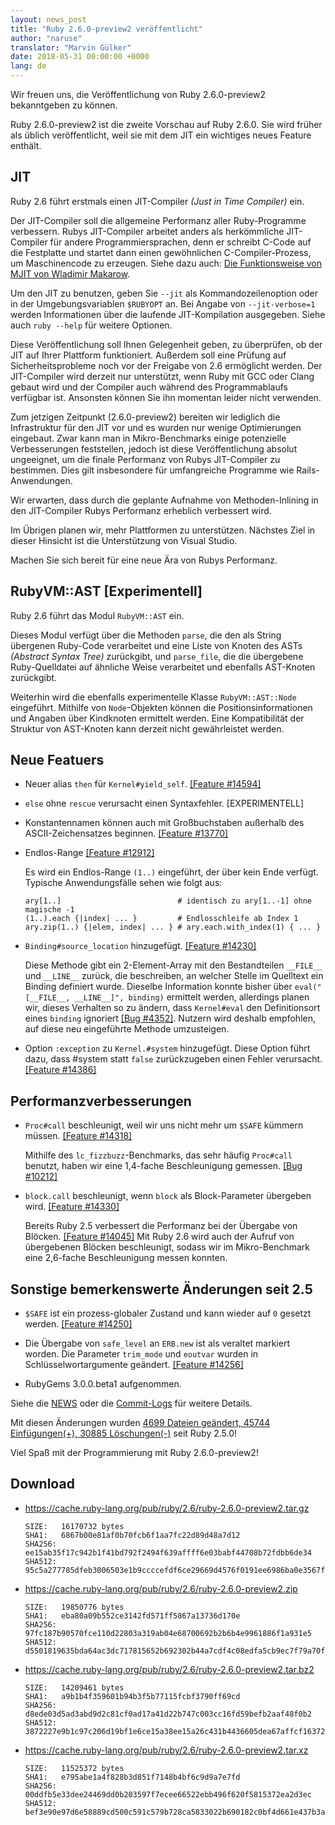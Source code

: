 ```yaml
---
layout: news_post
title: "Ruby 2.6.0-preview2 veröffentlicht"
author: "naruse"
translator: "Marvin Gülker"
date: 2018-05-31 00:00:00 +0000
lang: de
---
```


Wir freuen uns, die Veröffentlichung von Ruby 2.6.0-preview2
bekanntgeben zu können.

Ruby 2.6.0-preview2 ist die zweite Vorschau auf Ruby 2.6.0. Sie wird
früher als üblich veröffentlicht, weil sie mit dem JIT ein wichtiges
neues Feature enthält.

## JIT

Ruby 2.6 führt erstmals einen JIT-Compiler _(Just in Time Compiler)_ ein.

Der JIT-Compiler soll die allgemeine Performanz aller Ruby-Programme
verbessern. Rubys JIT-Compiler arbeitet anders als herkömmliche
JIT-Compiler für andere Programmiersprachen, denn er schreibt C-Code
auf die Festplatte und startet dann einen gewöhnlichen
C-Compiler-Prozess, um Maschinencode zu erzeugen. Siehe dazu auch:
[Die Funktionsweise von MJIT von Wladimir Makarow](https://github.com/vnmakarov/ruby/tree/rtl_mjit_branch#mjit-organization).

Um den JIT zu benutzen, geben Sie `--jit` als Kommandozeilenoption
oder in der Umgebungsvariablen `$RUBYOPT` an. Bei Angabe von
`--jit-verbose=1` werden Informationen über die laufende
JIT-Kompilation ausgegeben. Siehe auch `ruby --help` für weitere
Optionen.

Diese Veröffentlichung soll Ihnen Gelegenheit geben, zu überprüfen, ob
der JIT auf Ihrer Plattform funktioniert. Außerdem soll eine Prüfung
auf Sicherheitsprobleme noch vor der Freigabe von 2.6 ermöglicht
werden. Der JIT-Compiler wird derzeit nur unterstützt, wenn Ruby mit
GCC oder Clang gebaut wird und der Compiler auch während des
Programmablaufs verfügbar ist. Ansonsten können Sie ihn momentan leider
nicht verwenden.

Zum jetzigen Zeitpunkt (2.6.0-preview2) bereiten wir lediglich die
Infrastruktur für den JIT vor und es wurden nur wenige Optimierungen
eingebaut. Zwar kann man in Mikro-Benchmarks einige potenzielle
Verbesserungen feststellen, jedoch ist diese Veröffentlichung absolut
ungeeignet, um die finale Performanz von Rubys JIT-Compiler zu
bestimmen. Dies gilt insbesondere für umfangreiche Programme wie
Rails-Anwendungen.

Wir erwarten, dass durch die geplante Aufnahme von Methoden-Inlining
in den JIT-Compiler Rubys Performanz erheblich verbessert wird.

Im Übrigen planen wir, mehr Plattformen zu unterstützen. Nächstes Ziel
in dieser Hinsicht ist die Unterstützung von Visual Studio.

Machen Sie sich bereit für eine neue Ära von Rubys Performanz.

## RubyVM::AST [Experimentell]

Ruby 2.6 führt das Modul `RubyVM::AST` ein.

Dieses Modul verfügt über die Methoden `parse`, die den als String
übergenen Ruby-Code verarbeitet und eine Liste von Knoten des ASTs
_(Abstract Syntax Tree)_ zurückgibt, und `parse_file`, die die
übergebene Ruby-Quelldatei auf ähnliche Weise verarbeitet und
ebenfalls AST-Knoten zurückgibt.

Weiterhin wird die ebenfalls experimentelle Klasse `RubyVM::AST::Node`
eingeführt. Mithilfe von `Node`-Objekten können die Positionsinformationen und
Angaben über Kindknoten ermittelt werden. Eine Kompatibilität der
Struktur von AST-Knoten kann derzeit nicht gewährleistet werden.

## Neue Featuers

* Neuer alias `then` für `Kernel#yield_self`. [[Feature #14594]](https://bugs.ruby-lang.org/issues/14594)

* `else` ohne `rescue` verursacht einen Syntaxfehler. [EXPERIMENTELL]

* Konstantennamen können auch mit Großbuchstaben außerhalb des
  ASCII-Zeichensatzes beginnen. [[Feature #13770]](https://bugs.ruby-lang.org/issues/13770)

* Endlos-Range [[Feature #12912]](https://bugs.ruby-lang.org/issues/12912)

  Es wird ein Endlos-Range `(1..)` eingeführt, der über kein Ende
  verfügt. Typische Anwendungsfälle sehen wie folgt aus:

      ary[1..]                          # identisch zu ary[1..-1] ohne magische -1
      (1..).each {|index| ... }         # Endlosschleife ab Index 1
      ary.zip(1..) {|elem, index| ... } # ary.each.with_index(1) { ... }

* `Binding#source_location` hinzugefügt.  [[Feature #14230]](https://bugs.ruby-lang.org/issues/14230)

  Diese Methode gibt ein 2-Element-Array mit den Bestandteilen
  `__FILE__` und `__LINE__` zurück, die beschreiben, an welcher Stelle
  im Quelltext ein Binding definiert wurde. Dieselbe Information
  konnte bisher über `eval("[__FILE__, __LINE__]", binding)` ermittelt
  werden, allerdings planen wir, dieses Verhalten so zu ändern, dass
  `Kernel#eval` den Definitionsort eines `binding` ignoriert [[Bug
  #4352]](https://bugs.ruby-lang.org/issues/4352). Nutzern wird
  deshalb empfohlen, auf diese neu eingeführte Methode umzusteigen.

* Option `:exception` zu `Kernel.#system` hinzugefügt. Diese Option
  führt dazu, dass #system statt `false` zurückzugeben einen Fehler
  verursacht. [[Feature #14386]](https://bugs.ruby-lang.org/issues/14386)

## Performanzverbesserungen

* `Proc#call` beschleunigt, weil wir uns nicht mehr um `$SAFE` kümmern
  müssen. [[Feature #14318]](https://bugs.ruby-lang.org/issues/14318)

  Mithilfe des `lc_fizzbuzz`-Benchmarks, das sehr häufig `Proc#call`
  benutzt, haben wir eine 1,4-fache Beschleunigung gemessen. [[Bug #10212]](https://bugs.ruby-lang.org/issues/10212)

* `block.call` beschleunigt, wenn `block` als Block-Parameter
  übergeben wird. [[Feature #14330]](https://bugs.ruby-lang.org/issues/14330)

  Bereits Ruby 2.5 verbessert die Performanz bei der Übergabe von
  Blöcken. [[Feature #14045]](https://bugs.ruby-lang.org/issues/14045)
  Mit Ruby 2.6 wird auch der Aufruf von übergebenen Blöcken
  beschleunigt, sodass wir im Mikro-Benchmark eine 2,6-fache
  Beschleunigung messen konnten.

## Sonstige bemerkenswerte Änderungen seit 2.5

* `$SAFE` ist ein prozess-globaler Zustand und kann wieder auf `0` gesetzt
  werden. [[Feature #14250]](https://bugs.ruby-lang.org/issues/14250)

* Die Übergabe von `safe_level` an `ERB.new` ist als veraltet
  markiert worden. Die Parameter `trim_mode` und `eoutvar` wurden in
  Schlüsselwortargumente geändert. [[Feature #14256]](https://bugs.ruby-lang.org/issues/14256)

* RubyGems 3.0.0.beta1 aufgenommen.

Siehe die [NEWS](https://github.com/ruby/ruby/blob/v2_6_0_preview2/NEWS)
oder die [Commit-Logs](https://github.com/ruby/ruby/compare/v2_5_0...v2_6_0_preview2)
für weitere Details.

Mit diesen Änderungen wurden
[4699 Dateien geändert, 45744 Einfügungen(+), 30885 Löschungen(-)](https://github.com/ruby/ruby/compare/v2_5_0...v2_6_0_preview2)
seit Ruby 2.5.0!

Viel Spaß mit der Programmierung mit Ruby 2.6.0-preview2!

## Download

* <https://cache.ruby-lang.org/pub/ruby/2.6/ruby-2.6.0-preview2.tar.gz>

      SIZE:   16170732 bytes
      SHA1:   6867b00e81af0b70fcb6f1aa7fc22d89d48a7d12
      SHA256: ee15ab35f17c942b1f41bd792f2494f639affff6e03babf44708b72fdbb6de34
      SHA512: 95c5a277785dfeb3006503e1b9ccccefdf6ce29669d4576f0191ee6986ba0e3567fbbed18a8d2b1f147d637434e4a3a4fdf47d84995e10ad4a354950e9092690

* <https://cache.ruby-lang.org/pub/ruby/2.6/ruby-2.6.0-preview2.zip>

      SIZE:   19850776 bytes
      SHA1:   eba80a09b552ce3142fd571ff5867a13736d170e
      SHA256: 97fc187b90570fce110d22803a319ab04e68700692b2b6b4e9961886f1a931e5
      SHA512: d5501819635bda64ac3dc717815652b692302b44a7cdf4c08edfa5cb9ec7f79a70fffc534879b316a4a9584825ed3c0948667beae2d7c313de58583931b981f4

* <https://cache.ruby-lang.org/pub/ruby/2.6/ruby-2.6.0-preview2.tar.bz2>

      SIZE:   14209461 bytes
      SHA1:   a9b1b4f359601b94b3f5b77115fcbf3790ff69cd
      SHA256: d8ede03d5ad3abd9d2c81cf0ad17a41d22b747c003cc16fd59befb2aaf48f0b2
      SHA512: 3872227e9b1c97c206d19bf1e6ce15a38ee15a26c431b4436605dea67affcf16372358984df76b35e7abaa902c15c16f533ac7af47e3031dea9451bbe459b693

* <https://cache.ruby-lang.org/pub/ruby/2.6/ruby-2.6.0-preview2.tar.xz>

      SIZE:   11525372 bytes
      SHA1:   e795abe1a4f828b3d851f7148b4bf6c9d9a7e7fd
      SHA256: 00ddfb5e33dee24469dd0b203597f7ecee66522ebb496f620f5815372ea2d3ec
      SHA512: bef3e90e97d6e58889cd500c591c579b728ca5833022b690182c0bf4d661e437b3a2ca33470dac35fcf693897819b9d7f500c0f71b707e2fcdcb0644028f2c03
